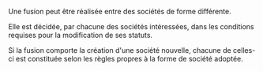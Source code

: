 Une fusion peut être réalisée entre des sociétés de forme différente.

Elle est décidée, par chacune des sociétés intéressées, dans les conditions requises pour la modification de ses statuts.

Si la fusion comporte la création d'une société nouvelle, chacune de celles-ci est constituée selon les règles propres à la forme de société adoptée.
